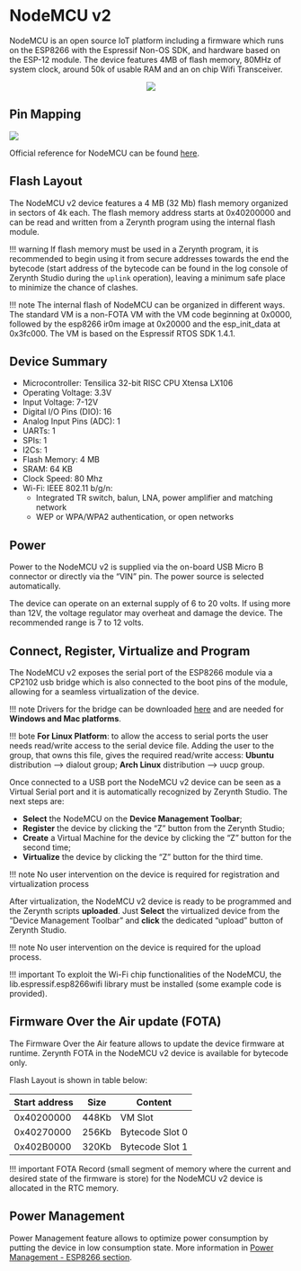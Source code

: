 # NodeMCU v2

NodeMCU is an open source IoT platform including a firmware which runs on the ESP8266 with the Espressif Non-OS SDK, and hardware based on the ESP-12 module. The device features 4MB of flash memory, 80MHz of system clock, around 50k of usable RAM and an on chip Wifi Transceiver.

<p style="text-align:center;"><img src="https://github.com/zerynth/docs/blob/test/docs/reference/boards/nodemcu2/docs/img/nodemcu2.jpg?raw=true"></p>

## Pin Mapping

![](https://github.com/zerynth/docs/blob/test/docs/reference/boards/nodemcu2/docs/img/nodemcu2pin.jpg?raw=true)

Official reference for NodeMCU can be found [here](http://nodemcu.com/index_en.html).

## Flash Layout

The NodeMCU v2 device features a 4 MB (32 Mb) flash memory organized in sectors of 4k each. The flash memory address starts at 0x40200000 and can be read and written from a Zerynth program using the internal flash module.

!!! warning
	If flash memory must be used in a Zerynth program, it is recommended to begin using it from secure addresses towards the end the bytecode (start address of the bytecode can be found in the log console of Zerynth Studio during the ```uplink``` operation), leaving a minimum safe place to minimize the chance of clashes.

!!! note
	The internal flash of NodeMCU can be organized in different ways. The standard VM is a non-FOTA VM with the VM code beginning at 0x0000, followed by the esp8266 ir0m image at 0x20000 and the esp_init_data at 0x3fc000. The VM is based on the Espressif RTOS SDK 1.4.1.

## Device Summary


* Microcontroller: Tensilica 32-bit RISC CPU Xtensa LX106
* Operating Voltage: 3.3V
* Input Voltage: 7-12V
* Digital I/O Pins (DIO): 16
* Analog Input Pins (ADC): 1
* UARTs: 1
* SPIs: 1
* I2Cs: 1
* Flash Memory: 4 MB
* SRAM: 64 KB
* Clock Speed: 80 Mhz
* Wi-Fi: IEEE 802.11 b/g/n:
    * Integrated TR switch, balun, LNA, power amplifier and matching network
    * WEP or WPA/WPA2 authentication, or open networks

## Power

Power to the NodeMCU v2 is supplied via the on-board USB Micro B connector or directly via the “VIN” pin. The power source is selected automatically.

The device can operate on an external supply of 6 to 20 volts. If using more than 12V, the voltage regulator may overheat and damage the device. The recommended range is 7 to 12 volts.

## Connect, Register, Virtualize and Program

The NodeMCU v2 exposes the serial port of the ESP8266 module via a CP2102 usb bridge which is also connected to the boot pins of the module, allowing for a seamless virtualization of the device.

!!! note
	Drivers for the bridge can be downloaded [here](https://www.silabs.com/products/mcu/Pages/USBtoUARTBridgeVCPDrivers.aspx) and are needed for **Windows and Mac platforms**.

!!! bote
	**For Linux Platform**: to allow the access to serial ports the user needs read/write access to the serial device file. Adding the user to the group, that owns this file, gives the required read/write access: **Ubuntu** distribution –> dialout group; **Arch Linux** distribution –> uucp group.

Once connected to a USB port the NodeMCU v2 device can be seen as a Virtual Serial port and it is automatically recognized by Zerynth Studio. The next steps are:

* **Select** the NodeMCU on the **Device Management Toolbar**;
* **Register** the device by clicking the “Z” button from the Zerynth Studio;
* **Create** a Virtual Machine for the device by clicking the “Z” button for the second time;
* **Virtualize** the device by clicking the “Z” button for the third time.

!!! note
	No user intervention on the device is required for registration and virtualization process

After virtualization, the NodeMCU v2 device is ready to be programmed and the  Zerynth scripts **uploaded**. Just **Select** the virtualized device from the “Device Management Toolbar” and **click** the dedicated “upload” button of Zerynth Studio.

!!! note
	No user intervention on the device is required for the upload process.

!!! important
	To exploit the Wi-Fi chip functionalities of the NodeMCU, the lib.espressif.esp8266wifi library must be installed (some example code is provided).

## Firmware Over the Air update (FOTA)

The Firmware Over the Air feature allows to update the device firmware at runtime. Zerynth FOTA in the NodeMCU v2 device is available for bytecode only.

Flash Layout is shown in table below:

| Start address | Size  | Content         |
|---------------|-------|-----------------|
| 0x40200000    | 448Kb | VM Slot         |
| 0x40270000    | 256Kb | Bytecode Slot 0 |
| 0x402B0000    | 320Kb | Bytecode Slot 1 |

!!! important
    FOTA Record (small segment of memory where the current and desired state of the firmware is store) for the NodeMCU v2 device is allocated in the RTC memory.

## Power Management

Power Management feature allows to optimize power consumption by putting the device in low consumption state. More information in [Power Management - ESP8266 section](https://docs.zerynth.com/latest/official/core.zerynth.stdlib/docs/official_core.zerynth.stdlib_pwr.html#pwr-esp8266).
<!--stackedit_data:
eyJoaXN0b3J5IjpbNDc1MjE5Nzg0LDE5MzU0NTQxNzhdfQ==
-->
